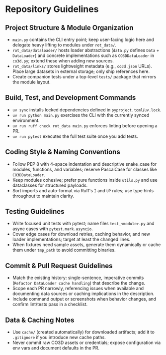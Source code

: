 # Repository Guidelines

## Project Structure & Module Organization
- `main.py` contains the CLI entry point; keep user-facing logic here and delegate heavy lifting to modules under `rot_data/`.
- `rot_data/dataloader/` hosts loader abstractions (`data.py` defines `Data` + `DataLoader`) and concrete implementations such as `CO3DDataLoader` in `co3d.py`; extend these when adding new sources.
- `rot_data/links/` stores lightweight metadata (e.g., `co3d.json` URLs). Place large datasets in external storage; only ship references here.
- Create companion tests under a top-level `tests/` package that mirrors the module layout.

## Build, Test, and Development Commands
- `uv sync` installs locked dependencies defined in `pyproject.toml`/`uv.lock`.
- `uv run python main.py` exercises the CLI with the currently synced environment.
- `uv run ruff check rot_data main.py` enforces linting before opening a PR.
- `uv run pytest` executes the full test suite once you add tests.

## Coding Style & Naming Conventions
- Follow PEP 8 with 4-space indentation and descriptive snake_case for modules, functions, and variables; reserve PascalCase for classes like `CO3DDataLoader`.
- Keep modules cohesive; prefer pure functions inside `utils.py` and use dataclasses for structured payloads.
- Sort imports and auto-format via Ruff's `I` and `UP` rules; use type hints throughout to maintain clarity.

## Testing Guidelines
- Write focused unit tests with pytest; name files `test_<module>.py` and async cases with `pytest.mark.asyncio`.
- Cover edge cases for download retries, caching behavior, and new loader implementations; target at least the changed lines.
- When fixtures need sample assets, generate them dynamically or cache them under `tmp_path` to avoid committing binaries.

## Commit & Pull Request Guidelines
- Match the existing history: single-sentence, imperative commits (`Refactor DataLoader cache handling`) that describe the change.
- Scope each PR narrowly, referencing issues when available and documenting data sources or caching implications in the description.
- Include command output or screenshots when behavior changes, and confirm lint/tests pass in a checklist.

## Data & Caching Notes
- Use `cache/` (created automatically) for downloaded artifacts; add it to `.gitignore` if you introduce new cache paths.
- Never commit raw CO3D assets or credentials; expose configuration via env vars and document defaults in the PR.
